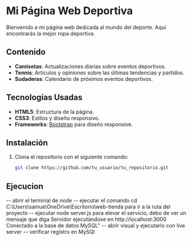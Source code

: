 # Mi Página Web Deportiva

Bienvenido a mi página web dedicada al mundo del deporte. Aquí encontrarás la mejor ropa deportiva.

## Contenido

- **Camisetas**: Actualizaciones diarias sobre eventos deportivos.
- **Tennis**: Artículos y opiniones sobre las últimas tendencias y partidos.
- **Sudaderas**: Calendario de próximos eventos deportivos.


## Tecnologías Usadas

- **HTML5**: Estructura de la página.
- **CSS3**: Estilos y diseño responsivo.
- **Frameworks**: [Bootstrap](https://getbootstrap.com/) para diseño responsive.

## Instalación

1. Clona el repositorio con el siguiente comando:
   ```bash
   git clone https://github.com/tu_usuario/tu_repositorio.git


## Ejecucion

-- abrir el terminal de node
-- ejecutar el comando cd C:\Users\samue\OneDrive\Escritorio\web-tienda para ir a la ruta del proyecto
-- ejecutar node server.js para elevar el servicio, debo de ver un mensaje que diga 
   Servidor ejecutándose en http://localhost:3000
   Conectado a la base de datos MySQL"
-- abrir visual y ejecutarlo con live server 
-- verificar registro en MySQl